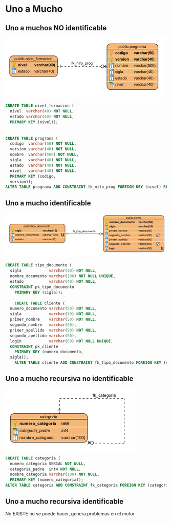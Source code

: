# Uno a Mucho

## Uno a muchos NO identificable

![](../../../.gitbook/assets/image%20%2823%29.png)

```sql
CREATE TABLE nivel_formacion (
  nivel  varchar(40) NOT NULL, 
  estado varchar(40) NOT NULL, 
  PRIMARY KEY (nivel));


CREATE TABLE programa (
  codigo  varchar(50) NOT NULL, 
  version varchar(40) NOT NULL, 
  nombre  varchar(500) NOT NULL, 
  sigla   varchar(40) NOT NULL, 
  estado  varchar(40) NOT NULL, 
  nivel   varchar(40) NOT NULL, 
  PRIMARY KEY (codigo, 
  version));
ALTER TABLE programa ADD CONSTRAINT fk_nifo_prog FOREIGN KEY (nivel) REFERENCES nivel_formacion (nivel);
```

## Uno a mucho identificable

![](../../../.gitbook/assets/image%20%2819%29.png)

```sql
CREATE TABLE tipo_documento (
  sigla            varchar(10) NOT NULL, 
  nombre_documento varchar(100) NOT NULL UNIQUE, 
  estado           varchar(40) NOT NULL, 
  CONSTRAINT pk_tipo_documento 
    PRIMARY KEY (sigla));
	
	CREATE TABLE cliente (
  numero_documento varchar(50) NOT NULL, 
  sigla            varchar(10) NOT NULL, 
  primer_nombre    varchar(50) NOT NULL, 
  segundo_nombre   varchar(50), 
  primer_apellido  varchar(50) NOT NULL, 
  segundo_apellido varchar(50), 
  login            varchar(50) NOT NULL UNIQUE, 
  CONSTRAINT pk_cliente 
    PRIMARY KEY (numero_documento, 
  sigla));
	ALTER TABLE cliente ADD CONSTRAINT fk_tipo_documento FOREIGN KEY (sigla) REFERENCES tipo_documento (sigla);
```

## Uno a mucho recursiva no identificable

![](../../../.gitbook/assets/image%20%2822%29.png)

```sql
CREATE TABLE categoria (
  numero_categoria SERIAL NOT NULL, 
  categoria_padre  int4 NOT NULL, 
  nombre_categoria varchar(100) NOT NULL, 
  PRIMARY KEY (numero_categoria));
ALTER TABLE categoria ADD CONSTRAINT fk_categoria FOREIGN KEY (categoria_padre) REFERENCES categoria (numero_categoria):

```

## Uno a mucho recursiva identificable

No EXISTE no se puede hacer, genera problemas en el motor

